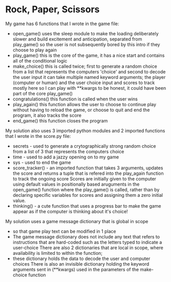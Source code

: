 # Rock, Paper, Scissors

My game has 6 functions that I wrote in the game file:
 - open_game() uses the sleep module to make the loading deliberately slower and build excitement and anticipation,
       separated from play_game() so the user is not subsequently bored by this intro if they choose to play again
 - play_game() this is the core of the game, it has a nice start and contains all of the conditional logic
 - make_choice() this is called twice; first to generate a random choice from a list that represents the computers 'choice' and second to decode the user input
       it can take multiple named keyword arguments; the player (computer or human) and the user choice input and scores to track
       mostly here so I can play with **kwargs to be honest, it could have been part of the core play_game()
 - congratulations() this function is called when the user wins
 - play_again() this function allows the user to choose to continue play without having to reload the game, or choose to quit and end the program, it also tracks the score
 - end_game() this function closes the program

 My solution also uses 3 imported python modules and 2 imported functions that I wrote in the score.py file:
 - secrets - used to generate a crytographically strong random choice from a list of 3 that represents the computers choice
 - time - used to add a jazzy opening on to my game
 - sys - used to end the game
 - score_tracker() - an imported function that takes 3 arguments, updates the score and returns a tuple that is refered into the play_again function to track the ongoing score
    Scores are initially given to the computer using default values in positionally based aruguments in the open_game() function where the play_game() is called, rather than by declaring specific variables for scores and assigning them a zero initial value.
 - thinking() - a cute function that uses a progress bar to make the game appear as if the computer is thinking about it's choice!

 My solution uses a game message dictionary that is global in scope
- so that game play text can be modified in 1 place
- The game message dictionary does not include any text that refers to instructions that are hard-coded such as the letters typed to indicate a user-choice
 There are also 2 dictionaries that are local in scope, where availability is limited to within the function; 
- these dictionary holds the data to decode the user and computer choices
 There is also an invisible dictionary holding the keyword arguments sent in (**kwargs) used in the parameters of the make-choice function
 